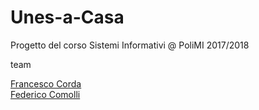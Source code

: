 # Unes-a-Casa

Progetto del corso Sistemi Informativi @ PoliMI 2017/2018

team

[Francesco Corda](https://github.com/francescocorda)  
[Federico Comolli](https://github.com/federicocomolli)
